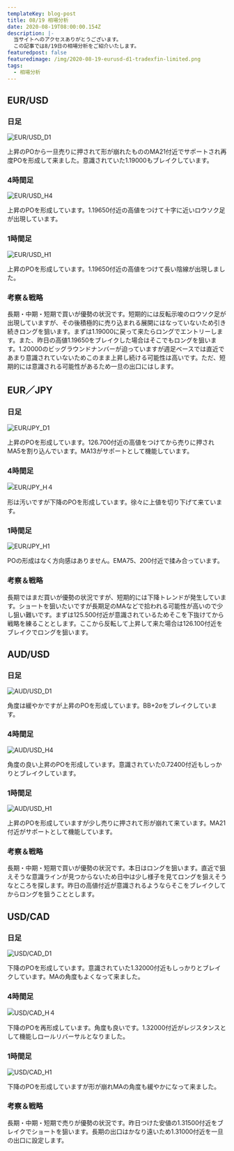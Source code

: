 ```yaml
---
templateKey: blog-post
title: 08/19 相場分析
date: 2020-08-19T08:00:00.154Z
description: |-
  当サイトへのアクセスありがとうございます。
  この記事では8/19日の相場分析をご紹介いたします。
featuredpost: false
featuredimage: /img/2020-08-19-eurusd-d1-tradexfin-limited.png
tags:
  - 相場分析
---
```

## EUR/USD

### 日足

![EUR/USD_D1](/img/2020-08-19-eurusd-d1-tradexfin-limited.png)

上昇のPOから一旦売りに押されて形が崩れたもののMA21付近でサポートされ再度POを形成して来ました。意識されていた1.19000もブレイクしています。

### 4時間足

![EUR/USD_H4](/img/2020-08-19-eurusd-h4-tradexfin-limited.png)

上昇のPOを形成しています。1.19650付近の高値をつけて十字に近いロウソク足が出現しています。

### 1時間足

![EUR/USD_H1](/img/2020-08-19-eurusd-h1-tradexfin-limited.png)

上昇のPOを形成しています。1.19650付近の高値をつけて長い陰線が出現しました。

### 考察＆戦略

長期・中期・短期で買いが優勢の状況です。短期的には反転示唆のロウソク足が出現していますが、その後積極的に売り込まれる展開にはなっていないため引き続きロングを狙います。まずは1.19000に戻って来たらロングでエントリーします。また、昨日の高値1.19650をブレイクした場合はそこでもロングを狙います。1.20000のビッグラウンドナンバーが迫っていますが週足ベースでは直近であまり意識されていないためこのまま上昇し続ける可能性は高いです。ただ、短期的には意識される可能性があるため一旦の出口にはします。

## EUR／JPY

### 日足

![EUR/JPY_D1](/img/2020-08-19-eurjpy-d1-tradexfin-limited.png)

上昇のPOを形成しています。126.700付近の高値をつけてから売りに押されMA5を割り込んでいます。MA13がサポートとして機能しています。

### 4時間足

![EUR/JPY_H４](/img/2020-08-19-eurjpy-h4-tradexfin-limited.png)

形は汚いですが下降のPOを形成しています。徐々に上値を切り下げて来ています。

### 1時間足

![EUR/JPY_H1](/img/2020-08-19-eurjpy-h1-tradexfin-limited.png)

POの形成はなく方向感はありません。EMA75、200付近で揉み合っています。

### 考察＆戦略

長期ではまだ買いが優勢の状況ですが、短期的には下降トレンドが発生しています。ショートを狙いたいですが長期足のMAなどで拾われる可能性が高いので少し狙い難いです。まずは125.500付近が意識されているためそこを下抜けてから戦略を練ることとします。ここから反転して上昇して来た場合は126.100付近をブレイクでロングを狙います。

## AUD/USD

### 日足

![AUD/USD_D1](/img/2020-08-19-audusd-d1-tradexfin-limited.png)

角度は緩やかですが上昇のPOを形成しています。BB+2σをブレイクしています。

### 4時間足

![AUD/USD_H4](/img/2020-08-19-audusd-h4-tradexfin-limited.png)

角度の良い上昇のPOを形成しています。意識されていた0.72400付近もしっかりとブレイクしています。

### 1時間足

![AUD/USD_H1](/img/2020-08-19-audusd-h1-tradexfin-limited.png)

上昇のPOを形成していますが少し売りに押されて形が崩れて来ています。MA21付近がサポートとして機能しています。

### 考察＆戦略

長期・中期・短期で買いが優勢の状況です。本日はロングを狙います。直近で狙えそうな意識ラインが見つからないため日中は少し様子を見てロングを狙えそうなところを探します。昨日の高値付近が意識されるようならそこをブレイクしてからロングを狙うこととします。

## USD/CAD

### 日足

![USD/CAD_D1](/img/2020-08-19-usdcad-d1-tradexfin-limited.png)

下降のPOを形成しています。意識されていた1.32000付近もしっかりとブレイクしています。MAの角度もよくなって来ました。

### 4時間足

![USD/CAD_H４](/img/2020-08-19-usdcad-h4-tradexfin-limited.png)

下降のPOを再形成しています。角度も良いです。1.32000付近がレジスタンスとして機能しロールリバーサルとなりました。

### 1時間足

![USD/CAD_H1](/img/2020-08-19-usdcad-h1-tradexfin-limited.png)

下降のPOを形成していますが形が崩れMAの角度も緩やかになって来ました。

### 考察＆戦略

長期・中期・短期で売りが優勢の状況です。昨日つけた安値の1.31500付近をブレイクでショートを狙います。長期の出口はかなり遠いため1.31000付近を一旦の出口に設定します。